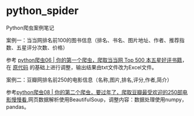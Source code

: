 # python_spider
Python爬虫案例笔记

案例一：当当网排名前100的图书信息（排名、书名、图片地址、作者、推荐指数、五星评分次数、价格）

参考 [python爬虫06 | 你的第一个爬虫，爬取当当网 Top 500 本五星好评书籍](https://vip.fxxkpython.com/?p=1903)，在 [原代码](https://github.com/wistbean/learn_python3_spider/blob/master/dangdang_top_500.py) 的基础上进行调整，输出结果由txt文件改为Excel文件。

案例二：豆瓣网排名前250的电影信息（名称,图片,排名,评分,作者,简介）

参考[python爬虫08 | 你的第二个爬虫，要过年了，爬取豆瓣最受欢迎的250部电影慢慢看](https://vip.fxxkpython.com/?p=1871),网页数据解析使用BeautifulSoup，调整内容：数据处理使用numpy，pandas。
